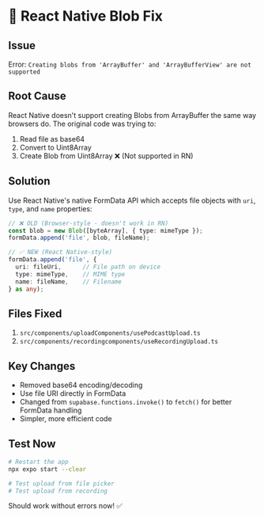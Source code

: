 # 🔧 React Native Blob Fix

## Issue
Error: `Creating blobs from 'ArrayBuffer' and 'ArrayBufferView' are not supported`

## Root Cause
React Native doesn't support creating Blobs from ArrayBuffer the same way browsers do. The original code was trying to:
1. Read file as base64
2. Convert to Uint8Array
3. Create Blob from Uint8Array ❌ (Not supported in RN)

## Solution
Use React Native's native FormData API which accepts file objects with `uri`, `type`, and `name` properties:

```typescript
// ❌ OLD (Browser-style - doesn't work in RN)
const blob = new Blob([byteArray], { type: mimeType });
formData.append('file', blob, fileName);

// ✅ NEW (React Native-style)
formData.append('file', {
  uri: fileUri,      // File path on device
  type: mimeType,    // MIME type
  name: fileName,    // Filename
} as any);
```

## Files Fixed
1. `src/components/uploadComponents/usePodcastUpload.ts`
2. `src/components/recordingcomponents/useRecordingUpload.ts`

## Key Changes
- Removed base64 encoding/decoding
- Use file URI directly in FormData
- Changed from `supabase.functions.invoke()` to `fetch()` for better FormData handling
- Simpler, more efficient code

## Test Now
```bash
# Restart the app
npx expo start --clear

# Test upload from file picker
# Test upload from recording
```

Should work without errors now! ✅
